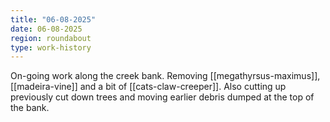 ```yaml
---
title: "06-08-2025"
date: 06-08-2025
region: roundabout
type: work-history
---
```


On-going work along the creek bank. Removing [[megathyrsus-maximus]], [[madeira-vine]] and a bit of [[cats-claw-creeper]]. Also cutting up previously cut down trees and moving earlier debris dumped at the top of the bank.

